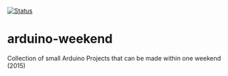 [![Status](https://img.shields.io/badge/status-SCRAPPED-red.svg)]()

# arduino-weekend
Collection of small Arduino Projects that can be made within one weekend (2015)
